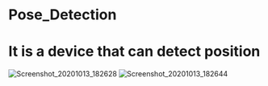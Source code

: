 # Pose_Detection
# It is a device that can detect position
![Screenshot_20201013_182628](https://user-images.githubusercontent.com/56790330/95863919-5f41f600-0d82-11eb-832a-76ef79b82474.jpg)
![Screenshot_20201013_182644](https://user-images.githubusercontent.com/56790330/95863947-65d06d80-0d82-11eb-9637-d3e314c6751a.jpg)
